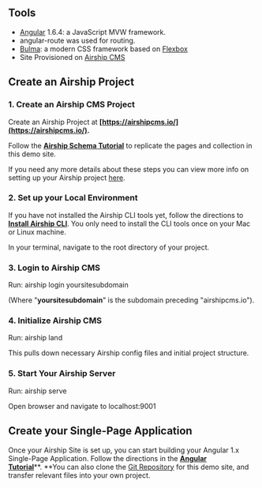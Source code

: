 ## Tools

*   [Angular](https://angularjs.org/) 1.6.4: a JavaScript MVW framework.
*   angular-route was used for routing.
*   [Bulma](http://bulma.io/): a modern CSS framework based on [Flexbox](https://www.w3schools.com/css/css3_flexbox.asp)
*   Site Provisioned on [Airship CMS](http://airshipcms.io/)

## Create an Airship Project

### 1\. Create an Airship CMS Project

Create an Airship Project at **[https://airshipcms.io/](https://airshipcms.io/).**

Follow the [**Airship Schema Tutorial**](/airship-schema) to replicate the pages and collection in this demo site.

If you need any more details about these steps you can view more info on setting up your Airship project [here](http://airshipcms.io/documentation/view/airship-cli-commands).

### 2\. Set up your Local Environment

If you have not installed the Airship CLI tools yet, follow the directions to [**Install Airship CLI**](http://airshipcms.io/documentation/view/install-airship-cli-tools). You only need to install the CLI tools once on your Mac or Linux machine.

In your terminal, navigate to the root directory of your project.

### 3\. Login to Airship CMS

Run: <span class="code">airship login yoursitesubdomain</span>

(Where "**yoursitesubdomain**" is the subdomain preceding "airshipcms.io").

### 4\. Initialize Airship CMS

Run: <span class="code">airship land</span>

This pulls down necessary Airship config files and initial project structure.

### 5\. Start Your Airship Server

Run: <span class="code">airship serve</span>

Open browser and navigate to localhost:9001

## Create your Single-Page Application

Once your Airship Site is set up, you can start building your Angular 1.x Single-Page Application. Follow the directions in the [**Angular Tutorial**](/angular-tutorial)**. **You can also clone the [Git Repository](https://github.com/AirshipCMS/angular-1.airshipcms.io) for this demo site, and transfer relevant files into your own project.
